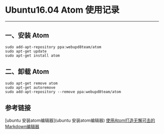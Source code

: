 # Ubuntu16.04 Atom 使用记录
***
## 一、安装 Atom
```
sudo add-apt-repository ppa:webupd8team/atom
sudo apt-get update
sudo apt-get install atom
```

## 二、卸载 Atom
```
sudo apt-get remove atom
sudo apt-get autoremove
sudo add-apt-repository --remove ppa:webupd8team/atom
```


## 参考链接
[ubuntu 安装atom编辑器](ubuntu 安装atom编辑器)
[使用Atom打造无懈可击的Markdown编辑器](http://www.cnblogs.com/fanzhidongyzby/p/6637084.html)
